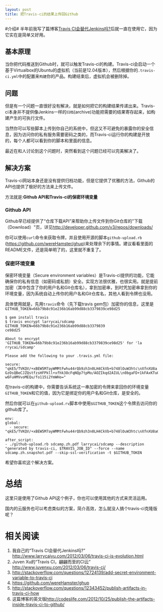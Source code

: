 ```yaml
---
layout: post
title: 把Travis-ci的结果上传回Github
---
```


#介绍#
半年前我写了篇博客[Travis CI会替代Jenkins吗?](http://www.larrycaiyu.com/2012/03/06/travis-ci-is-evolution.html)后就一直在使用它，因为它实在是简单又好用。

## 基本原理 ##
当你把代码推送到Github时，就可以触发Travis-ci的构建。Travis-ci会启动一个基于Virtualbox的Ubuntu的虚拟机（当前是12.04版本），然后根据你的`.travis-ci.yml`中的配置来`构建`你的产品。构建结束后，虚拟机会被删除掉。

## 问题 ##
但是有一个问题一直很好没有解决，就是如何把它的构建结果传递出来。Travis-ci本身并不提供像Jenkins一样的`归档`(archive)功能把需要的结果寄存起来，如构建产生的可执行文件。

当然你可以写些脚本上传到你自己的系统中，但这又不可避免的暴露你的安全信息，因为访问你的私有服务需要密码之类的，而Travis-ci运行你的构建是开放的，每个人都可以看到你的脚本和里面的信息。

最近在和人讨论到这个问题时，突然看到这个问题已经可以完美解决了。

## 解决方案 ##
Travis-ci网站本身还是没有提供归档功能，但是它提供了优雅的方法，Github的API也提供了极好的方法来上传文件。

方法就是:__Github API和Travis-ci的保密环境变量__

### Github API ###
Github早已经提供了“仓库下载API”来帮助你上传文件到你Git仓库的"下载（Download）"页，详见<http://developer.github.com/v3/repos/downloads/>

你可以使用`curl`命令来获取令牌，并且使用开源的脚本`github-upload.rb` (<https://github.com/wereHamster/ghup>)来处理余下的事情。建议看看里面的README文件，还是简单明了的，这里就不重复了。

### 保密环境变量 ###
保密环境变量（Secure environment variables）是Travis-ci提供的功能，它能确保你的私有信息（如密码或私钥）安全。实现方法很优雅，也很实用。就是提前加密（其中包含了你的用户名和Git仓库名），拿到加密串，到时凭加密串拿到你的环境变量，因为系统自动上传你的用户名和Git仓库名，其他人看到令牌也没用。

具体使用就是，先用`travis`命令（先下载travis gem包）加密你的信息，这里是`GITHUB_TOKEN=66b79b8c91e236b16ab99d88cb3379839ce98d25`

    $ gem install travis
    $ travis encrypt larrycai/sdcamp GITHUB_TOKEN=66b79b8c91e236b16ab99d88cb3379839
    ce98d25

    About to encrypt 'GITHUB_TOKEN=66b79b8c91e236b16ab99d88cb3379839ce98d25' for 'la
    rrycai/sdcamp'

    Please add the following to your .travis.yml file:

    secure: "qkE5/TVKQV/+xBEW5M7ayWMMtFwhu44rQb9zh3n0LH4CkVb+b748lOuW3htc\nXfnXU8a
    GzOsQBeCJZQstfzsHFPkll+xfhk38cFqNQp7tpMo/AOZIkqd2AIUL\n0bgaFD+1kFAxKTu02m11xzkDN
    w6FuHMVvoMEQu/fo115i2YmWHo="

在travis-ci的构建中，你需要告诉系统这一串加密的令牌来拿回你的环境变量`GITHUB_TOKEN`和它的值，因为它是绑定你的用户名和Git仓库，是安全的。

然后你就可以在`github-upload.rv`脚本中使用`$GITHUB_TOKEN`这个令牌去访问你的github库了。

    env:
    global:
      - secure: "qkE5/TVKQV/+xBEW5M7ayWMMtFwhu44rQb9zh3n0LH4CkVb+b748lOuW3htc\nXfnXU8aGzOsQBeCJZQstfzsHFPkll+xfhk38cFqNQp7tpMo/AOZIkqd2AIUL\n0bgaFD+1kFAxKTu02m11xzkDNw6FuHMVvoMEQu/fo115i2YmWHo="  
      
    after_script:
    - ./github-upload.rb sdcamp.zh.pdf larrycai/sdcamp --description "generated by travis-ci, $TRAVIS_JOB_ID" --force --name sdcamp.zh.snapshot.pdf --skip-ssl-verification -t $GITHUB_TOKEN

希望你喜欢这个解决方案。

# 总结 #
这里只是使用了Github API这个例子，你也可以使用其他的方式来灵活运用。

国内的云服务也可以考虑类似的方案，简介高效，怎么就没人搞个travis-ci克隆版呢？

# 相关阅读 #
 1. 我自己的“Travis CI会替代Jenkins吗?” <http://www.larrycaiyu.com/2012/03/06/travis-ci-is-evolution.html>
 2. Juven Xu的“Travis CI，翩翩而至的CI云” <http://www.juvenxu.com/2012/03/06/travis-ci/>
 3. <http://stackoverflow.com/questions/12724139/add-secret-environment-variable-to-travis-ci>
 4. <https://github.com/wereHamster/ghup>
 5. <http://stackoverflow.com/questions/12343452/publish-artifacts-in-travis-ci-how>
 6. 这篇博客的英文版<http://codeslife.com/2012/10/25/publish-the-artifacts-inside-travis-ci-to-github/>
